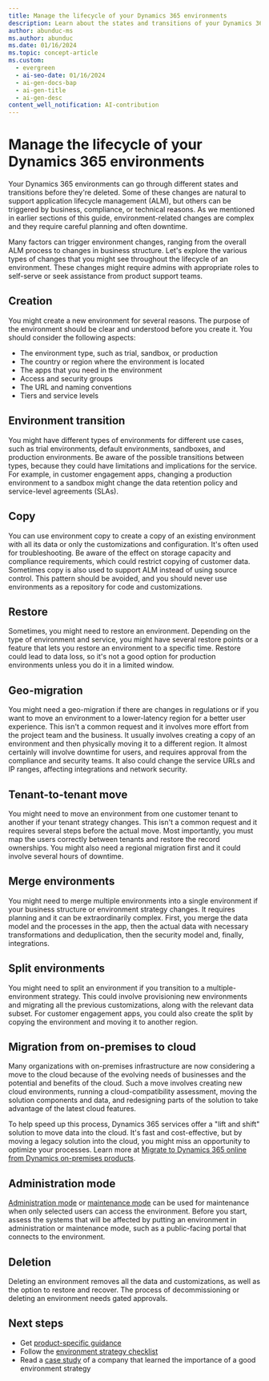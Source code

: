```yaml
---
title: Manage the lifecycle of your Dynamics 365 environments
description: Learn about the states and transitions of your Dynamics 365 environments, from creation to deletion, and the reasons for and implications of each change.
author: abunduc-ms
ms.author: abunduc
ms.date: 01/16/2024
ms.topic: concept-article
ms.custom:
  - evergreen
  - ai-seo-date: 01/16/2024
  - ai-gen-docs-bap
  - ai-gen-title
  - ai-gen-desc
content_well_notification: AI-contribution
---
```


# Manage the lifecycle of your Dynamics 365 environments

Your Dynamics 365 environments can go through different states and transitions before they're deleted. Some of these changes are natural to support application lifecycle management (ALM), but others can be triggered by business, compliance, or technical reasons. As we mentioned in earlier sections of this guide, environment-related changes are complex and they require careful planning and often downtime.

Many factors can trigger environment changes, ranging from the overall ALM process to changes in business structure. Let's explore the various types of changes that you might see throughout the lifecycle of an environment. These changes might require admins with appropriate roles to self-serve or seek assistance from product support teams.

## Creation

You might create a new environment for several reasons. The purpose of the environment should be clear and understood before you create it. You should consider the following aspects:

- The environment type, such as trial, sandbox, or production
- The country or region where the environment is located
- The apps that you need in the environment
- Access and security groups
- The URL and naming conventions
- Tiers and service levels

## Environment transition

You might have different types of environments for different use cases, such as trial environments, default environments, sandboxes, and production environments. Be aware of the possible transitions between types, because they could have limitations and implications for the service. For example, in customer engagement apps, changing a production environment to a sandbox might change the data retention policy and service-level agreements (SLAs).

## Copy

You can use environment copy to create a copy of an existing environment with all its data or only the customizations and configuration. It's often used for troubleshooting. Be aware of the effect on storage capacity and compliance requirements, which could restrict copying of customer data. Sometimes copy is also used to support ALM instead of using source control. This pattern should be avoided, and you should never use environments as a repository for code and customizations.

## Restore

Sometimes, you might need to restore an environment. Depending on the type of environment and service, you might have several restore points or a feature that lets you restore an environment to a specific time. Restore could lead to data loss, so it's not a good option for production environments unless you do it in a limited window.

## Geo-migration

You might need a geo-migration if there are changes in regulations or if you want to move an environment to a lower-latency region for a better user experience. This isn't a common request and it involves more effort from the project team and the business. It usually involves creating a copy of an environment and then physically moving it to a different region. It almost certainly will involve downtime for users, and requires approval from the compliance and security teams. It also could change the service URLs and IP ranges, affecting integrations and network security.

## Tenant-to-tenant move

You might need to move an environment from one customer tenant to another if your tenant strategy changes. This isn't a common request and it requires several steps before the actual move. Most importantly, you must map the users correctly between tenants and restore the record ownerships. You might also need a regional migration first and it could involve several hours of downtime.

## Merge environments

You might need to merge multiple environments into a single environment if your business structure or environment strategy changes. It requires planning and it can be extraordinarily complex. First, you merge the data model and the processes in the app, then the actual data with necessary transformations and deduplication, then the security model and, finally, integrations.

## Split environments

You might need to split an environment if you transition to a multiple-environment strategy. This could involve provisioning new environments and migrating all the previous customizations, along with the relevant data subset. For customer engagement apps, you could also create the split by copying the environment and moving it to another region.

## Migration from on-premises to cloud

Many organizations with on-premises infrastructure are now considering a move to the cloud because of the evolving needs of businesses and the potential and benefits of the cloud. Such a move involves creating new cloud environments, running a cloud-compatibility assessment, moving the solution components and data, and redesigning parts of the solution to take advantage of the latest cloud features.

To help speed up this process, Dynamics 365 services offer a "lift and shift" solution to move data into the cloud. It's fast and cost-effective, but by moving a legacy solution into the cloud, you might miss an opportunity to optimize your processes. Learn more at [Migrate to Dynamics 365 online from Dynamics on-premises products](../migrate/overview.md).

## Administration mode

[Administration mode](/power-platform/admin/admin-mode) or [maintenance mode](/dynamics365/fin-ops-core/dev-itpro/deployment/maintenanceoperationsguide-newinfrastructure) can be used for maintenance when only selected users can access the environment. Before you start, assess the systems that will be affected by putting an environment in administration or maintenance mode, such as a public-facing portal that connects to the environment.

## Deletion

Deleting an environment removes all the data and customizations, as well as the option to restore and recover. The process of decommissioning or deleting an environment needs gated approvals.

## Next steps

- Get [product-specific guidance](environment-strategy-guidance-product.md)
- Follow the [environment strategy checklist](environment-strategy-checklist.md)
- Read a [case study](environment-strategy-case-study.md) of a company that learned the importance of a good environment strategy
